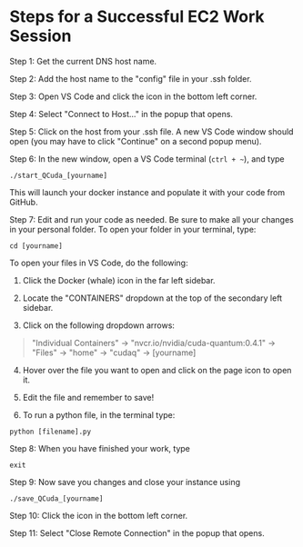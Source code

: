 # Steps for a Successful EC2 Work Session

Step 1: Get the current DNS host name.

Step 2: Add the host name to the "config" file in your .ssh folder.

Step 3: Open VS Code and click the icon in the bottom left corner.

Step 4: Select "Connect to Host..." in the popup that opens.

Step 5: Click on the host from your .ssh file. A new VS Code window should open (you may have to click "Continue" on a second popup menu).

Step 6: In the new window, open a VS Code terminal (```ctrl + ~```), and type
```
./start_QCuda_[yourname]
```
This will launch your docker instance and populate it with your code from GitHub.

Step 7: Edit and run your code as needed. Be sure to make all your changes in your personal folder. To open your folder in your terminal, type:
```
cd [yourname]
```
To open your files in VS Code, do the following:

1. Click the Docker (whale) icon in the far left sidebar.

2. Locate the "CONTAINERS" dropdown at the top of the secondary left sidebar.

3. Click on the following dropdown arrows:

> "Individual Containers" -> "nvcr.io/nvidia/cuda-quantum:0.4.1" -> "Files" -> "home" -> "cudaq" -> [yourname]

4. Hover over the file you want to open and click on the page icon to open it.

5. Edit the file and remember to save!

6. To run a python file, in the terminal type:
```
python [filename].py
```

Step 8: When you have finished your work, type
```
exit
```

Step 9: Now save you changes and close your instance using
```
./save_QCuda_[yourname]
```

Step 10: Click the icon in the bottom left corner.

Step 11: Select "Close Remote Connection" in the popup that opens.
